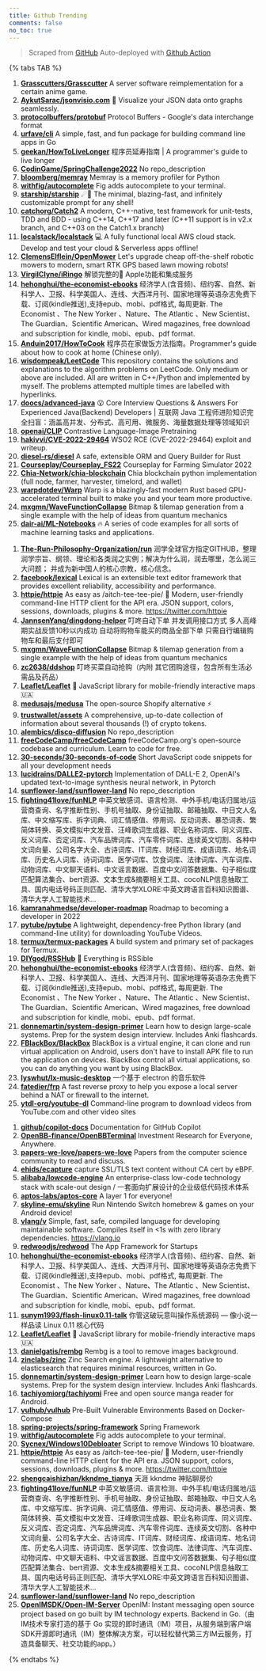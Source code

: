 ```yaml
---
title: Github Trending
comments: false
no_toc: true
---
```


> Scraped from [GitHub](https://github.com/trending)
Auto-deployed with [Github Action](https://docs.github.com/en/actions)

{% tabs TAB %}
<!-- tab Daily -->
1. [**Grasscutters/Grasscutter**](https://github.com/Grasscutters/Grasscutter)
A server software reimplementation for a certain anime game.
2. [**AykutSarac/jsonvisio.com**](https://github.com/AykutSarac/jsonvisio.com)
🧩 Visualize your JSON data onto graphs seamlessly.
3. [**protocolbuffers/protobuf**](https://github.com/protocolbuffers/protobuf)
Protocol Buffers - Google's data interchange format
4. [**urfave/cli**](https://github.com/urfave/cli)
A simple, fast, and fun package for building command line apps in Go
5. [**geekan/HowToLiveLonger**](https://github.com/geekan/HowToLiveLonger)
程序员延寿指南 | A programmer's guide to live longer
6. [**CodinGame/SpringChallenge2022**](https://github.com/CodinGame/SpringChallenge2022)
No repo_description
7. [**bloomberg/memray**](https://github.com/bloomberg/memray)
Memray is a memory profiler for Python
8. [**withfig/autocomplete**](https://github.com/withfig/autocomplete)
Fig adds autocomplete to your terminal.
9. [**starship/starship**](https://github.com/starship/starship)
☄🌌️ The minimal, blazing-fast, and infinitely customizable prompt for any shell!
10. [**catchorg/Catch2**](https://github.com/catchorg/Catch2)
A modern, C++-native, test framework for unit-tests, TDD and BDD - using C++14, C++17 and later (C++11 support is in v2.x branch, and C++03 on the Catch1.x branch)
11. [**localstack/localstack**](https://github.com/localstack/localstack)
💻 A fully functional local AWS cloud stack. Develop and test your cloud & Serverless apps offline!
12. [**ClemensElflein/OpenMower**](https://github.com/ClemensElflein/OpenMower)
Let's upgrade cheap off-the-shelf robotic mowers to modern, smart RTK GPS based lawn mowing robots!
13. [**VirgilClyne/iRingo**](https://github.com/VirgilClyne/iRingo)
解锁完整的 Apple功能和集成服务
14. [**hehonghui/the-economist-ebooks**](https://github.com/hehonghui/the-economist-ebooks)
经济学人(含音频)、纽约客、自然、新科学人、卫报、科学美国人、连线、大西洋月刊、国家地理等英语杂志免费下载、订阅(kindle推送),支持epub、mobi、pdf格式, 每周更新. The Economist 、The New Yorker 、Nature、The Atlantic 、New Scientist、The Guardian、Scientific American、Wired magazines, free download and subscription for kindle, mobi、epub、pdf format.
15. [**Anduin2017/HowToCook**](https://github.com/Anduin2017/HowToCook)
程序员在家做饭方法指南。Programmer's guide about how to cook at home (Chinese only).
16. [**wisdompeak/LeetCode**](https://github.com/wisdompeak/LeetCode)
This repository contains the solutions and explanations to the algorithm problems on LeetCode. Only medium or above are included. All are written in C++/Python and implemented by myself. The problems attempted multiple times are labelled with hyperlinks.
17. [**doocs/advanced-java**](https://github.com/doocs/advanced-java)
😮 Core Interview Questions & Answers For Experienced Java(Backend) Developers | 互联网 Java 工程师进阶知识完全扫盲：涵盖高并发、分布式、高可用、微服务、海量数据处理等领域知识
18. [**openai/CLIP**](https://github.com/openai/CLIP)
Contrastive Language-Image Pretraining
19. [**hakivvi/CVE-2022-29464**](https://github.com/hakivvi/CVE-2022-29464)
WSO2 RCE (CVE-2022-29464) exploit and writeup.
20. [**diesel-rs/diesel**](https://github.com/diesel-rs/diesel)
A safe, extensible ORM and Query Builder for Rust
21. [**Courseplay/Courseplay_FS22**](https://github.com/Courseplay/Courseplay_FS22)
Courseplay for Farming Simulator 2022
22. [**Chia-Network/chia-blockchain**](https://github.com/Chia-Network/chia-blockchain)
Chia blockchain python implementation (full node, farmer, harvester, timelord, and wallet)
23. [**warpdotdev/Warp**](https://github.com/warpdotdev/Warp)
Warp is a blazingly-fast modern Rust based GPU-accelerated terminal built to make you and your team more productive.
24. [**mxgmn/WaveFunctionCollapse**](https://github.com/mxgmn/WaveFunctionCollapse)
Bitmap & tilemap generation from a single example with the help of ideas from quantum mechanics
25. [**dair-ai/ML-Notebooks**](https://github.com/dair-ai/ML-Notebooks)
🔥 A series of code examples for all sorts of machine learning tasks and applications.
<!-- endtab -->
<!-- tab Weekly -->
1. [**The-Run-Philosophy-Organization/run**](https://github.com/The-Run-Philosophy-Organization/run)
润学全球官方指定GITHUB，整理润学宗旨、纲领、理论和各类润之实例；解决为什么润，润去哪里，怎么润三大问题； 并成为新中国人的核心宗教，核心信念。
2. [**facebook/lexical**](https://github.com/facebook/lexical)
Lexical is an extensible text editor framework that provides excellent reliability, accessibility and performance.
3. [**httpie/httpie**](https://github.com/httpie/httpie)
As easy as /aitch-tee-tee-pie/ 🥧 Modern, user-friendly command-line HTTP client for the API era. JSON support, colors, sessions, downloads, plugins & more. https://twitter.com/httpie
4. [**JannsenYang/dingdong-helper**](https://github.com/JannsenYang/dingdong-helper)
叮咚自动下单 并发调用接口方式 多人高峰期实战反馈10秒以内成功 自动将购物车能买的商品全部下单 只需自行编辑购物车和最后支付即可
5. [**mxgmn/WaveFunctionCollapse**](https://github.com/mxgmn/WaveFunctionCollapse)
Bitmap & tilemap generation from a single example with the help of ideas from quantum mechanics
6. [**zc2638/ddshop**](https://github.com/zc2638/ddshop)
叮咚买菜自动抢购（内附 其它团购途径，包含所有生活必需品及药品）
7. [**Leaflet/Leaflet**](https://github.com/Leaflet/Leaflet)
🍃 JavaScript library for mobile-friendly interactive maps 🇺🇦
8. [**medusajs/medusa**](https://github.com/medusajs/medusa)
The open-source Shopify alternative ⚡️
9. [**trustwallet/assets**](https://github.com/trustwallet/assets)
A comprehensive, up-to-date collection of information about several thousands (!) of crypto tokens.
10. [**alembics/disco-diffusion**](https://github.com/alembics/disco-diffusion)
No repo_description
11. [**freeCodeCamp/freeCodeCamp**](https://github.com/freeCodeCamp/freeCodeCamp)
freeCodeCamp.org's open-source codebase and curriculum. Learn to code for free.
12. [**30-seconds/30-seconds-of-code**](https://github.com/30-seconds/30-seconds-of-code)
Short JavaScript code snippets for all your development needs
13. [**lucidrains/DALLE2-pytorch**](https://github.com/lucidrains/DALLE2-pytorch)
Implementation of DALL-E 2, OpenAI's updated text-to-image synthesis neural network, in Pytorch
14. [**sunflower-land/sunflower-land**](https://github.com/sunflower-land/sunflower-land)
No repo_description
15. [**fighting41love/funNLP**](https://github.com/fighting41love/funNLP)
中英文敏感词、语言检测、中外手机/电话归属地/运营商查询、名字推断性别、手机号抽取、身份证抽取、邮箱抽取、中日文人名库、中文缩写库、拆字词典、词汇情感值、停用词、反动词表、暴恐词表、繁简体转换、英文模拟中文发音、汪峰歌词生成器、职业名称词库、同义词库、反义词库、否定词库、汽车品牌词库、汽车零件词库、连续英文切割、各种中文词向量、公司名字大全、古诗词库、IT词库、财经词库、成语词库、地名词库、历史名人词库、诗词词库、医学词库、饮食词库、法律词库、汽车词库、动物词库、中文聊天语料、中文谣言数据、百度中文问答数据集、句子相似度匹配算法集合、bert资源、文本生成&摘要相关工具、cocoNLP信息抽取工具、国内电话号码正则匹配、清华大学XLORE:中英文跨语言百科知识图谱、清华大学人工智能技术…
16. [**kamranahmedse/developer-roadmap**](https://github.com/kamranahmedse/developer-roadmap)
Roadmap to becoming a developer in 2022
17. [**pytube/pytube**](https://github.com/pytube/pytube)
A lightweight, dependency-free Python library (and command-line utility) for downloading YouTube Videos.
18. [**termux/termux-packages**](https://github.com/termux/termux-packages)
A build system and primary set of packages for Termux.
19. [**DIYgod/RSSHub**](https://github.com/DIYgod/RSSHub)
🍰 Everything is RSSible
20. [**hehonghui/the-economist-ebooks**](https://github.com/hehonghui/the-economist-ebooks)
经济学人(含音频)、纽约客、自然、新科学人、卫报、科学美国人、连线、大西洋月刊、国家地理等英语杂志免费下载、订阅(kindle推送),支持epub、mobi、pdf格式, 每周更新. The Economist 、The New Yorker 、Nature、The Atlantic 、New Scientist、The Guardian、Scientific American、Wired magazines, free download and subscription for kindle, mobi、epub、pdf format.
21. [**donnemartin/system-design-primer**](https://github.com/donnemartin/system-design-primer)
Learn how to design large-scale systems. Prep for the system design interview. Includes Anki flashcards.
22. [**FBlackBox/BlackBox**](https://github.com/FBlackBox/BlackBox)
BlackBox is a virtual engine, it can clone and run virtual application on Android, users don't have to install APK file to run the application on devices. BlackBox control all virtual applications, so you can do anything you want by using BlackBox.
23. [**lyswhut/lx-music-desktop**](https://github.com/lyswhut/lx-music-desktop)
一个基于 electron 的音乐软件
24. [**fatedier/frp**](https://github.com/fatedier/frp)
A fast reverse proxy to help you expose a local server behind a NAT or firewall to the internet.
25. [**ytdl-org/youtube-dl**](https://github.com/ytdl-org/youtube-dl)
Command-line program to download videos from YouTube.com and other video sites
<!-- endtab -->
<!-- tab Monthly -->
1. [**github/copilot-docs**](https://github.com/github/copilot-docs)
Documentation for GitHub Copilot
2. [**OpenBB-finance/OpenBBTerminal**](https://github.com/OpenBB-finance/OpenBBTerminal)
Investment Research for Everyone, Anywhere.
3. [**papers-we-love/papers-we-love**](https://github.com/papers-we-love/papers-we-love)
Papers from the computer science community to read and discuss.
4. [**ehids/ecapture**](https://github.com/ehids/ecapture)
capture SSL/TLS text content without CA cert by eBPF.
5. [**alibaba/lowcode-engine**](https://github.com/alibaba/lowcode-engine)
An enterprise-class low-code technology stack with scale-out design / 一套面向扩展设计的企业级低代码技术体系
6. [**aptos-labs/aptos-core**](https://github.com/aptos-labs/aptos-core)
A layer 1 for everyone!
7. [**skyline-emu/skyline**](https://github.com/skyline-emu/skyline)
Run Nintendo Switch homebrew & games on your Android device!
8. [**vlang/v**](https://github.com/vlang/v)
Simple, fast, safe, compiled language for developing maintainable software. Compiles itself in <1s with zero library dependencies. https://vlang.io
9. [**redwoodjs/redwood**](https://github.com/redwoodjs/redwood)
The App Framework for Startups
10. [**hehonghui/the-economist-ebooks**](https://github.com/hehonghui/the-economist-ebooks)
经济学人(含音频)、纽约客、自然、新科学人、卫报、科学美国人、连线、大西洋月刊、国家地理等英语杂志免费下载、订阅(kindle推送),支持epub、mobi、pdf格式, 每周更新. The Economist 、The New Yorker 、Nature、The Atlantic 、New Scientist、The Guardian、Scientific American、Wired magazines, free download and subscription for kindle, mobi、epub、pdf format.
11. [**sunym1993/flash-linux0.11-talk**](https://github.com/sunym1993/flash-linux0.11-talk)
你管这破玩意叫操作系统源码 — 像小说一样品读 Linux 0.11 核心代码
12. [**Leaflet/Leaflet**](https://github.com/Leaflet/Leaflet)
🍃 JavaScript library for mobile-friendly interactive maps 🇺🇦
13. [**danielgatis/rembg**](https://github.com/danielgatis/rembg)
Rembg is a tool to remove images background.
14. [**zinclabs/zinc**](https://github.com/zinclabs/zinc)
Zinc Search engine. A lightweight alternative to elasticsearch that requires minimal resources, written in Go.
15. [**donnemartin/system-design-primer**](https://github.com/donnemartin/system-design-primer)
Learn how to design large-scale systems. Prep for the system design interview. Includes Anki flashcards.
16. [**tachiyomiorg/tachiyomi**](https://github.com/tachiyomiorg/tachiyomi)
Free and open source manga reader for Android.
17. [**vulhub/vulhub**](https://github.com/vulhub/vulhub)
Pre-Built Vulnerable Environments Based on Docker-Compose
18. [**spring-projects/spring-framework**](https://github.com/spring-projects/spring-framework)
Spring Framework
19. [**withfig/autocomplete**](https://github.com/withfig/autocomplete)
Fig adds autocomplete to your terminal.
20. [**Sycnex/Windows10Debloater**](https://github.com/Sycnex/Windows10Debloater)
Script to remove Windows 10 bloatware.
21. [**httpie/httpie**](https://github.com/httpie/httpie)
As easy as /aitch-tee-tee-pie/ 🥧 Modern, user-friendly command-line HTTP client for the API era. JSON support, colors, sessions, downloads, plugins & more. https://twitter.com/httpie
22. [**shengcaishizhan/kkndme_tianya**](https://github.com/shengcaishizhan/kkndme_tianya)
天涯 kkndme 神贴聊房价
23. [**fighting41love/funNLP**](https://github.com/fighting41love/funNLP)
中英文敏感词、语言检测、中外手机/电话归属地/运营商查询、名字推断性别、手机号抽取、身份证抽取、邮箱抽取、中日文人名库、中文缩写库、拆字词典、词汇情感值、停用词、反动词表、暴恐词表、繁简体转换、英文模拟中文发音、汪峰歌词生成器、职业名称词库、同义词库、反义词库、否定词库、汽车品牌词库、汽车零件词库、连续英文切割、各种中文词向量、公司名字大全、古诗词库、IT词库、财经词库、成语词库、地名词库、历史名人词库、诗词词库、医学词库、饮食词库、法律词库、汽车词库、动物词库、中文聊天语料、中文谣言数据、百度中文问答数据集、句子相似度匹配算法集合、bert资源、文本生成&摘要相关工具、cocoNLP信息抽取工具、国内电话号码正则匹配、清华大学XLORE:中英文跨语言百科知识图谱、清华大学人工智能技术…
24. [**sunflower-land/sunflower-land**](https://github.com/sunflower-land/sunflower-land)
No repo_description
25. [**OpenIMSDK/Open-IM-Server**](https://github.com/OpenIMSDK/Open-IM-Server)
OpenIM: Instant messaging open source project based on go built by IM technology experts. Backend in Go.（由IM技术专家打造的基于 Go 实现的即时通讯（IM）项目，从服务端到客户端SDK开源即时通讯（IM）整体解决方案，可以轻松替代第三方IM云服务，打造具备聊天、社交功能的app。）
<!-- endtab -->
{% endtabs %}
